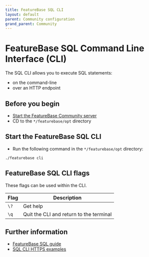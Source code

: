 ```yaml
---
title: FeatureBase SQL CLI
layout: default
parent: Community configuration
grand_parent: Community
---
```


# FeatureBase SQL Command Line Interface (CLI)

The SQL CLI allows you to execute SQL statements:
* on the command-line
* over an HTTP endpoint

## Before you begin

* [Start the FeatureBase Community server](/docs/community/com-startup-connect)
* CD to the `*/featurebase/opt` directory

## Start the FeatureBase SQL CLI

* Run the following command in the `*/featurebase/opt` directory:

```
./featurebase cli
```

## FeatureBase SQL CLI flags

These flags can be used within the CLI.

| Flag | Description |
|---|---|
| `\?` | Get help |
| `\q` | Quit the CLI and return to the terminal |

## Further information

* [FeatureBase SQL guide](/docs/sql-guide/sql-guide-home)
* [SQL CLI HTTPS examples](/docs/com-api/old-sql-endpoint)
